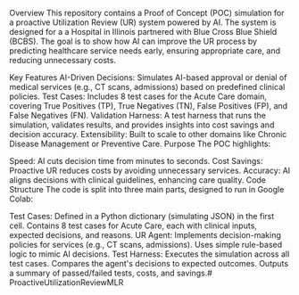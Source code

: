 Overview
This repository contains a Proof of Concept (POC) simulation for a proactive Utilization Review (UR) system powered by AI. The system is designed for a a Hospital in Illinois partnered with Blue Cross Blue Shield (BCBS). The goal is to show how AI can improve the UR process by predicting healthcare service needs early, ensuring appropriate care, and reducing unnecessary costs.

Key Features
AI-Driven Decisions: Simulates AI-based approval or denial of medical services (e.g., CT scans, admissions) based on predefined clinical policies.
Test Cases: Includes 8 test cases for the Acute Care domain, covering True Positives (TP), True Negatives (TN), False Positives (FP), and False Negatives (FN).
Validation Harness: A test harness that runs the simulation, validates results, and provides insights into cost savings and decision accuracy.
Extensibility: Built to scale to other domains like Chronic Disease Management or Preventive Care.
Purpose
The POC highlights:

Speed: AI cuts decision time from minutes to seconds.
Cost Savings: Proactive UR reduces costs by avoiding unnecessary services.
Accuracy: AI aligns decisions with clinical guidelines, enhancing care quality.
Code Structure
The code is split into three main parts, designed to run in Google Colab:

Test Cases:
Defined in a Python dictionary (simulating JSON) in the first cell.
Contains 8 test cases for Acute Care, each with clinical inputs, expected decisions, and reasons.
UR Agent:
Implements decision-making policies for services (e.g., CT scans, admissions).
Uses simple rule-based logic to mimic AI decisions.
Test Harness:
Executes the simulation across all test cases.
Compares the agent's decisions to expected outcomes.
Outputs a summary of passed/failed tests, costs, and savings.# ProactiveUtilizationReviewMLR
